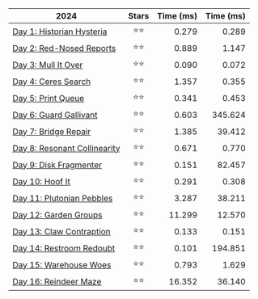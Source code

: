 | 2024                                                          | Stars | Time (ms)  | Time (ms)  |
|---------------------------------------------------------------|:-----:|-----------:|-----------:|
| [Day 1: Historian Hysteria](src/solutions/day01.zig)          |  ⭐⭐ |      0.279 |      0.289 |
| [Day 2: Red-Nosed Reports](src/solutions/day02.zig)           |  ⭐⭐ |      0.889 |      1.147 |
| [Day 3: Mull It Over](src/solutions/day03.zig)                |  ⭐⭐ |      0.090 |      0.072 |
| [Day 4: Ceres Search](src/solutions/day04.zig)                |  ⭐⭐ |      1.357 |      0.355 |
| [Day 5: Print Queue](src/solutions/day05.zig)                 |  ⭐⭐ |      0.341 |      0.453 |
| [Day 6: Guard Gallivant](src/solutions/day06.zig)             |  ⭐⭐ |      0.603 |    345.624 |
| [Day 7: Bridge Repair](src/solutions/day07.zig)               |  ⭐⭐ |      1.385 |     39.412 |
| [Day 8: Resonant Collinearity](src/solutions/day08.zig)       |  ⭐⭐ |      0.671 |      0.770 |
| [Day 9: Disk Fragmenter](src/solutions/day09.zig)             |  ⭐⭐ |      0.151 |     82.457 |
| [Day 10: Hoof It](src/solutions/day10.zig)                    |  ⭐⭐ |      0.291 |      0.308 |
| [Day 11: Plutonian Pebbles](src/solutions/day11.zig)          |  ⭐⭐ |      3.287 |     38.211 |
| [Day 12: Garden Groups](src/solutions/day12.zig)              |  ⭐⭐ |     11.299 |     12.570 |
| [Day 13: Claw Contraption](src/solutions/day13.zig)           |  ⭐⭐ |      0.133 |      0.151 |
| [Day 14: Restroom Redoubt](src/solutions/day14.zig)           |  ⭐⭐ |      0.101 |    194.851 |
| [Day 15: Warehouse Woes](src/solutions/day15.zig)             |  ⭐⭐ |      0.793 |      1.629 |
| [Day 16: Reindeer Maze](src/solutions/day16.zig)              |  ⭐⭐ |     16.352 |     36.140 |
